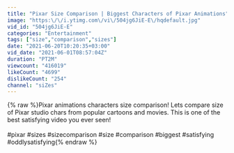 ```yaml
---
title: "Pixar Size Comparison | Biggest Characters of Pixar Animations"
image: "https:\/\/i.ytimg.com\/vi\/504jg6JiE-E\/hqdefault.jpg"
vid_id: "504jg6JiE-E"
categories: "Entertainment"
tags: ["size","comparison","sizes"]
date: "2021-06-20T10:20:35+03:00"
vid_date: "2021-06-01T08:57:04Z"
duration: "PT2M"
viewcount: "416019"
likeCount: "4699"
dislikeCount: "254"
channel: "siZes"
---
```

{% raw %}Pixar animations characters size comparison! Lets compare size of Pixar studio chars from popular cartoons and movies. This is one of the best satisfying video you ever seen!<br /><br />#pixar #sizes #sizecomparison #size #comparison #biggest #satisfying #oddlysatisfying{% endraw %}
